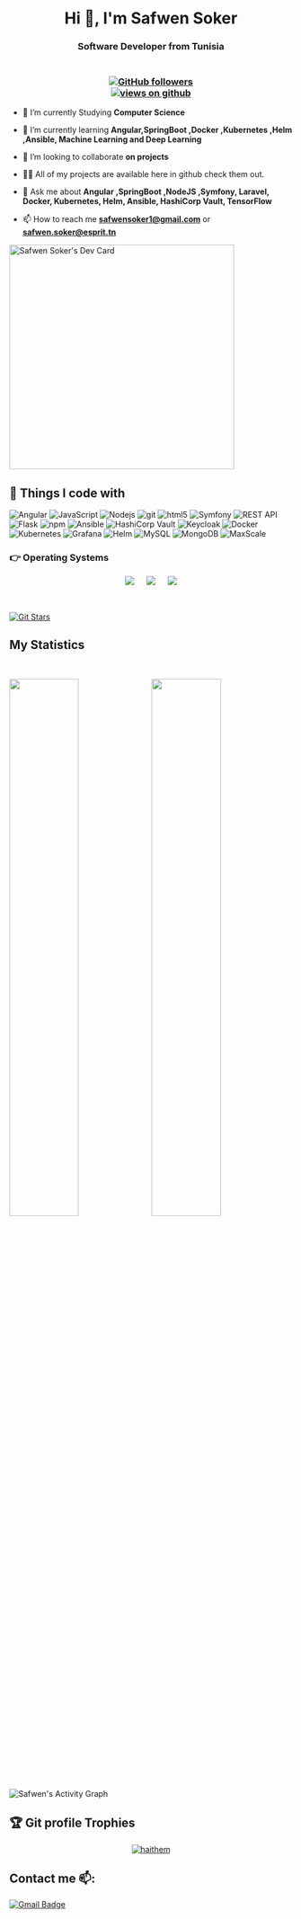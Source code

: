 


<h1 align="center">Hi 👋, I'm Safwen Soker</h1>

<h3 align="center"> Software Developer from Tunisia</h3>
<h3 align="center"><br>
  <a href="https://github.com/SafwenSoker" target="_blank">
    <img alt="GitHub followers" src="https://img.shields.io/github/followers/SafwenSoker?label=Github%20followers&style=for-the-badge">
  </a> <br>
  <a href="https://github.com/SafwenSoker" target="_blank">
    <img src="https://komarev.com/ghpvc/?username=SafwenSoker&label=Views&color=brightgreen&style=flat-square" alt="views on github" />
  </a>
  </h3> 

- 🔭 I’m currently Studying **Computer Science**

- 🌱 I’m currently learning **Angular,SpringBoot ,Docker ,Kubernetes ,Helm ,Ansible, Machine Learning and Deep Learning**

- 👯 I’m looking to collaborate **on projects**

- 👨‍💻 All of my projects are available here in github check them out.

- 💬 Ask me about **Angular ,SpringBoot ,NodeJS ,Symfony, Laravel, Docker, Kubernetes, Helm, Ansible, HashiCorp Vault, TensorFlow**

- 📫 How to reach me **safwensoker1@gmail.com** or **safwen.soker@esprit.tn**

<a href="https://app.daily.dev/SafwenSoker"><img src="https://api.daily.dev/devcards/934408fc5c264a8e8d7ea5da7b948a51.png?r=iks" width="400" alt="Safwen Soker's Dev Card"/></a>


## 🔧 Things I code with
<p>
  <img alt="Angular" src="https://img.shields.io/badge/-Angular-DD0031?style=flat-square&logo=angular&logoColor=white" />
  <img alt="JavaScript" src="https://img.shields.io/badge/-JavaScript-FCAA00?style=flat-square&logo=JavaScript&logoColor=white" />
  <img alt="Nodejs" src="https://img.shields.io/badge/-Nodejs-43853d?style=flat-square&logo=Node.js&logoColor=white" />
  <img alt="git" src="https://img.shields.io/badge/-Git-F05032?style=flat-square&logo=git&logoColor=white" />
  <img alt="html5" src="https://img.shields.io/badge/-HTML5-E34F26?style=flat-square&logo=html5&logoColor=white" />
  <img alt="Symfony" src="https://img.shields.io/badge/-Symfony-000000?style=flat-square&logo=symfony&logoColor=white" />
  <img alt="REST API" src="https://img.shields.io/badge/-REST_API-00ADD8?style=flat-square" />
  <img alt="Flask" src="https://img.shields.io/badge/-Flask-000000?style=flat-square&logo=flask&logoColor=white" />
  <img alt="npm" src="https://img.shields.io/badge/-NPM-CB3837?style=flat-square&logo=npm&logoColor=white" />
  
  <img alt="Ansible" src="https://img.shields.io/badge/-Ansible-EE0000?style=flat-square&logo=ansible&logoColor=white&fbclid=IwAR2e16lnKoeK-P5U9avuv_GiapevnAgSY7EUFYSmIiMtBjOsRP_47F_2nzI">
  <img alt="HashiCorp Vault" src="https://img.shields.io/badge/-HashiCorp_Vault-777BB4?style=flat-square&logo=vault&logoColor=white" />
  <img alt="Keycloak" src="https://img.shields.io/badge/-Keycloak-2C2E35?style=flat-square&logo=keycloak&logoColor=white" />
  <img alt="Docker" src="https://img.shields.io/badge/-Docker-46a2f1?style=flat-square&logo=docker&logoColor=white" />
  <img alt="Kubernetes" src="https://img.shields.io/badge/-Kubernetes-326CE5?style=flat-square&logo=kubernetes&logoColor=white" />
  <img alt="Grafana" src="https://img.shields.io/badge/-Grafana-F46800?style=flat-square&logo=grafana&logoColor=white" />
  <img alt="Helm" src="https://img.shields.io/badge/-Helm-277A9F?style=flat-square&logo=helm&logoColor=white" />
  <img alt="MySQL" src="https://img.shields.io/badge/-MySQL-4479A1?style=flat-square&logo=mysql&logoColor=white" />
  <img alt="MongoDB" src="https://img.shields.io/badge/-MongoDB-13aa52?style=flat-square&logo=mongodb&logoColor=white" />
  <img alt="MaxScale" src="https://img.shields.io/badge/-MaxScale-008CBA?style=flat-square&logo=maxscale&logoColor=white" />
</p>


 ### 👉 Operating Systems
 
<p align="center">
  &emsp;
    <a href="#"><img src="https://img.shields.io/badge/Linux-FCC624?style=plastic&logo=linux&logoColor=black"></a>
  &emsp;
    <a href="#"><img src="https://img.shields.io/badge/Ubuntu-E95420?style=plastic&logo=ubuntu&logoColor=white"></a>
  &emsp;
    <a href="#"><img src="https://img.shields.io/badge/Windows-0078D6?style=plastic&logo=windows&logoColor=white"></a>
  &emsp;
     
</p>

<br/>

[![Git Stars](https://git-stars.com/share/embed/SafwenSoker.svg)](https://git-stars.com/user/SafwenSoker)








## My Statistics




      
               









<br/>
<p align="left">
  <img width="49.5%" src="https://github-readme-stats.vercel.app/api?username=SafwenSoker&show_icons=true&theme=radical&hide_border=true" />
    <img width="49.5%" src="https://github-readme-streak-stats.herokuapp.com/?user=SafwenSoker&theme=radical&hide_border=true" />
</p>
<br>

![Safwen's Activity Graph](https://activity-graph.herokuapp.com/graph?username=SafwenSoker&custom_title=Safwen%Soker%27s%20Contribution%20Graph&theme=radical&bg_color=282828&hide_border=true&line=d1a01f&point=c58545)



  
  
 ## :trophy: Git profile Trophies

<p align="center"> <a href="https://github.com/ryo-ma/github-profile-trophy"><img src="https://github-profile-trophy.vercel.app/?username=SafwenSoker&layout=compact&theme=algolia" alt="haithem" /></a> </p>
  
  
  
## Contact me 📫:
[![Gmail Badge](https://img.shields.io/badge/-safwensoker1@gmail.com-red?style=flat-roundedrectangle&logo=Gmail&logoColor=white&link=mailto:safwensoker1@gmail.com)](mailto:safwensoker1@gmail.com)



